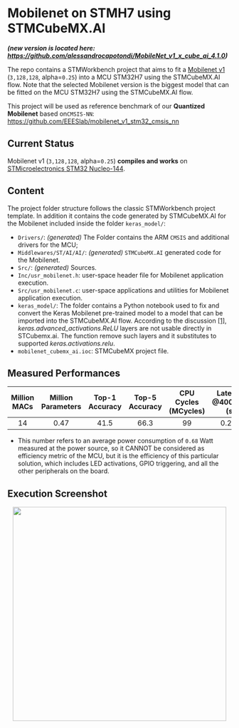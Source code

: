 # Mobilenet on STMH7 using STMCubeMX.AI
***(new version is located here: https://github.com/alessandrocapotondi/MobileNet_v1_x_cube_ai_4.1.0)***

The repo contains a STMWorkbench project that aims to fit a [Mobilenet v1](https://github.com/tensorflow/models/blob/master/research/slim/nets/mobilenet_v1.md) (`3,128,128`, alpha=`0.25`) into a MCU STM32H7 using the STMCubeMX.AI flow. Note that the selected Mobilenet version is the biggest model that can be fitted on the MCU STM32H7 using the STMCubeMX.AI flow.

This project will be used as reference benchmark of our **Quantized Mobilenet** based on`CMSIS-NN`: https://github.com/EEESlab/mobilenet_v1_stm32_cmsis_nn

## Current Status
Mobilenet v1 (`3,128,128`, alpha=`0.25`) **compiles and works** on 
[STMicroelectronics STM32 Nucleo-144](https://www.st.com/en/evaluation-tools/nucleo-f429zi.html).

## Content
The project folder structure follows the classic STMWorkbench project template. In addition it contains the code generated by STMCubeMX.AI for the Mobilenet included inside the folder `keras_model/`:
- `Drivers/`: *(generated)* The Folder contains the ARM `CMSIS` and additional drivers for the MCU;
- `Middlewares/ST/AI/AI/`: *(generated)* `STMCubeMX.AI` generated code for the Mobilenet.
- `Src/`: *(generated)* Sources.
- `Inc/usr_mobilenet.h`: user-space header file for Mobilenet application execution.
- `Src/usr_mobilenet.c`: user-space applications and utilities for Mobilenet application execution.
- `keras_model/`: The folder contains a Python notebook used to fix and convert the Keras Mobilenet pre-trained model to a model that can be imported into the STMCubeMX.AI flow. According to the discussion [\[1\]](https://community.st.com/s/question/0D50X0000AVUpc1SQD/keras-import-not-implemented-unsupported-layer-type-relu), *keras.advanced_activations.ReLU* layers are not usable directly in STCubemx.ai. The function remove such layers and it substitutes to supported *keras.activations.relu*.
- `mobilenet_cubemx_ai.ioc`: STMCubeMX project file.

## Measured Performances
Million MACs | Million Parameters | Top-1 Accuracy| Top-5 Accuracy | CPU Cycles (MCycles)| Latency @400MHz (s)| MMACs/s | MMACs/s/W* |
:------------:|:----------:|:-------:|:-------:|:-------:|:-------:|:-------:|:-------:|
14|0.47|41.5|66.3|99|0.247|56.7|84.6|

* This number refers to an average power consumption of `0.68` Watt measured at the power source, so it CANNOT be considered as efficiency metric of the MCU, but it is the efficiency of this particular solution, which includes LED activations, GPIO triggering, and all the other peripherals on the board.

## Execution Screenshot
<p align="center">
  <img src="docs/screenshot.jpg" align="middle" width="480">
</p>
